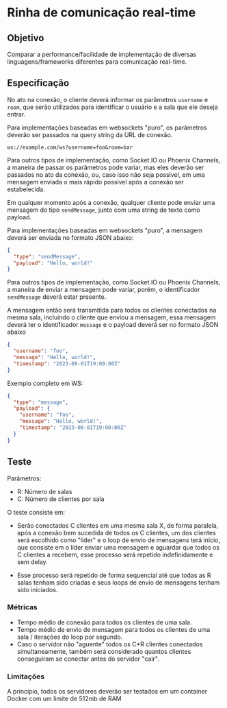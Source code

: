 # Rinha de comunicação real-time

## Objetivo

Comparar a performance/facilidade de implementação de diversas linguagens/frameworks diferentes para comunicação real-time.

## Especificação

No ato na conexão, o cliente deverá informar os parâmetros `username` e `room`, que serão utilizados para identificar o usuário e a sala que ele deseja entrar.

Para implementações baseadas em websockets "puro", os parâmetros deverão ser passados na query string da URL de conexão.

```
ws://example.com/ws?username=foo&room=bar
```

Para outros tipos de implementação, como Socket.IO ou Phoenix Channels, a maneira de passar os parâmetros pode variar, mas eles deverão ser passados no ato da conexão, ou, caso isso não seja possível, em uma mensagem enviada o mais rápido possível após a conexão ser estabelecida.

Em qualquer momento após a conexão, qualquer cliente pode enviar uma mensagem do tipo `sendMessage`, junto com uma string de texto como payload.

Para implementações baseadas em websockets "puro", a mensagem deverá ser enviada no formato JSON abaixo:

```json
{
  "type": "sendMessage",
  "payload": "Hello, world!"
}
```

Para outros tipos de implementação, como Socket.IO ou Phoenix Channels, a maneira de enviar a mensagem pode variar, porém, o identificador `sendMessage` deverá estar presente.

A mensagem então será transmitida para todos os clientes conectados na mesma sala, incluindo o cliente que enviou a mensagem, essa mensagem deverá ter o identificador `message` e o payload deverá ser no formato JSON abaixo

```json
{
  "username": "foo",
  "message": "Hello, world!",
  "timestamp": "2023-08-01T19:00:00Z"
}
```

Exemplo completo em WS:

```json
{
  "type": "message",
  "payload": {
    "username": "foo",
    "message": "Hello, world!",
    "timestamp": "2023-08-01T19:00:00Z"
  }
}
```

## Teste

Parâmetros:

- R: Número de salas
- C: Número de clientes por sala

O teste consiste em:

- Serão conectados C clientes em uma mesma sala X, de forma paralela, após a conexão bem sucedida de todos os C clientes, um dos clientes será escolhido como "líder" e o loop de envio de mensagens terá início, que consiste em o líder enviar uma mensagem e aguardar que todos os C clientes a recebem, esse processo será repetido indefinidamente e sem delay.

- Esse processo será repetido de forma sequencial até que todas as R salas tenham sido criadas e seus loops de envio de mensagens tenham sido iniciados.

### Métricas

- Tempo médio de conexão para todos os clientes de uma sala.
- Tempo médio de envio de mensagem para todos os clientes de uma sala / iterações do loop por segundo.
- Caso o servidor não "aguente" todos os C\*R clientes conectados simultaneamente, também será considerado quantos clientes conseguiram se conectar antes do servidor "cair".

### Limitações

A princípio, todos os servidores deverão ser testados em um container Docker com um limite de 512mb de RAM
